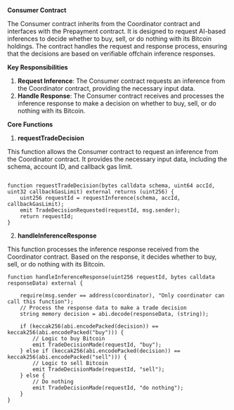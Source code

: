 **Consumer Contract**

The Consumer contract inherits from the Coordinator contract and interfaces with the Prepayment contract. It is designed to request AI-based inferences to decide whether to buy, sell, or do nothing with its Bitcoin holdings. The contract handles the request and response process, ensuring that the decisions are based on verifiable offchain inference responses.

**Key Responsibilities**

1. **Request Inference**: The Consumer contract requests an inference from the Coordinator contract, providing the necessary input data.
2. **Handle Response**: The Consumer contract receives and processes the inference response to make a decision on whether to buy, sell, or do nothing with its Bitcoin.

**Core Functions**

1. **requestTradeDecision**

This function allows the Consumer contract to request an inference from the Coordinator contract. It provides the necessary input data, including the schema, account ID, and callback gas limit.

```solidity

function requestTradeDecision(bytes calldata schema, uint64 accId, uint32 callbackGasLimit) external returns (uint256) {
    uint256 requestId = requestInference(schema, accId, callbackGasLimit);
    emit TradeDecisionRequested(requestId, msg.sender);
    return requestId;
}
```
2. __handleInferenceResponse__

This function processes the inference response received from the Coordinator contract. Based on the response, it decides whether to buy, sell, or do nothing with its Bitcoin.

```
function handleInferenceResponse(uint256 requestId, bytes calldata responseData) external {
    
    require(msg.sender == address(coordinator), "Only coordinator can call this function");
    // Process the response data to make a trade decision
    string memory decision = abi.decode(responseData, (string));

    if (keccak256(abi.encodePacked(decision)) == keccak256(abi.encodePacked("buy"))) {
        // Logic to buy Bitcoin
        emit TradeDecisionMade(requestId, "buy");
    } else if (keccak256(abi.encodePacked(decision)) == keccak256(abi.encodePacked("sell"))) {
        // Logic to sell Bitcoin
        emit TradeDecisionMade(requestId, "sell");
    } else {
        // Do nothing
        emit TradeDecisionMade(requestId, "do nothing");
    }
}
```